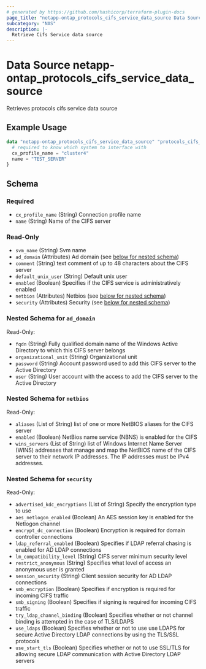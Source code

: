 ```yaml
---
# generated by https://github.com/hashicorp/terraform-plugin-docs
page_title: "netapp-ontap_protocols_cifs_service_data_source Data Source - terraform-provider-netapp-ontap"
subcategory: "NAS"
description: |-
  Retrieve Cifs Service data source
---
```


# Data Source netapp-ontap_protocols_cifs_service_data_source

Retrieves protocols cifs service data source

## Example Usage
```terraform
data "netapp-ontap_protocols_cifs_service_data_source" "protocols_cifs_service" {
  # required to know which system to interface with
  cx_profile_name = "cluster4"
  name = "TEST_SERVER"
}
```

<!-- schema generated by tfplugindocs -->
## Schema

### Required

- `cx_profile_name` (String) Connection profile name
- `name` (String) Name of the CIFS server

### Read-Only
- `svm_name` (String) Svm name
- `ad_domain` (Attributes) Ad domain (see [below for nested schema](#nestedatt--ad_domain))
- `comment` (String) text comment of up to 48 characters about the CIFS server
- `default_unix_user` (String) Default unix user
- `enabled` (Boolean) Specifies if the CIFS service is administratively enabled
- `netbios` (Attributes) Netbios (see [below for nested schema](#nestedatt--netbios))
- `security` (Attributes) Security (see [below for nested schema](#nestedatt--security))

<a id="nestedatt--ad_domain"></a>
### Nested Schema for `ad_domain`

Read-Only:

- `fqdn` (String) Fully qualified domain name of the Windows Active Directory to which this CIFS server belongs
- `organizational_unit` (String) Organizational unit
- `password` (String) Account password used to add this CIFS server to the Active Directory
- `user` (String) User account with the access to add the CIFS server to the Active Directory


<a id="nestedatt--netbios"></a>
### Nested Schema for `netbios`

Read-Only:

- `aliases` (List of String) list of one or more NetBIOS aliases for the CIFS server
- `enabled` (Boolean) NetBios name service (NBNS) is enabled for the CIFS
- `wins_servers` (List of String) list of Windows Internet Name Server (WINS) addresses that manage and map the NetBIOS name of the CIFS server to their network IP addresses. The IP addresses must be IPv4 addresses.


<a id="nestedatt--security"></a>
### Nested Schema for `security`

Read-Only:

- `advertised_kdc_encryptions` (List of String) Specify the encryption type to use
- `aes_netlogon_enabled` (Boolean) An AES session key is enabled for the Netlogon channel
- `encrypt_dc_connection` (Boolean) Encryption is required for domain controller connections
- `ldap_referral_enabled` (Boolean) Specifies if LDAP referral chasing is enabled for AD LDAP connections
- `lm_compatibility_level` (String) CIFS server minimum security level
- `restrict_anonymous` (String) Specifies what level of access an anonymous user is granted
- `session_security` (String) Client session security for AD LDAP connections
- `smb_encryption` (Boolean) Specifies if encryption is required for incoming CIFS traffic
- `smb_signing` (Boolean) Specifies if signing is required for incoming CIFS traffic
- `try_ldap_channel_binding` (Boolean) Specifies whether or not channel binding is attempted in the case of TLS/LDAPS
- `use_ldaps` (Boolean) Specifies whether or not to use use LDAPS for secure Active Directory LDAP connections by using the TLS/SSL protocols
- `use_start_tls` (Boolean) Specifies whether or not to use SSL/TLS for allowing secure LDAP communication with Active Directory LDAP servers


